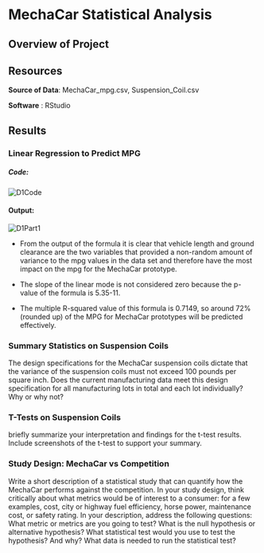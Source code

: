 # MechaCar Statistical Analysis

## Overview of Project

## Resources

**Source of Data**: MechaCar_mpg.csv, Suspension_Coil.csv

**Software** : RStudio




## Results

### Linear Regression to Predict MPG

##### Code:
![D1Code](https://user-images.githubusercontent.com/82983000/128601180-22b32e26-c6a1-4ec5-b0c6-dccfff11a633.png)

#### Output: 
![D1Part1](https://user-images.githubusercontent.com/82983000/128601196-93afa870-6cba-4cd1-b349-fdecc006d48d.png)


- From the output of the formula it is clear that vehicle length and ground clearance are the two variables that provided a non-random amount of variance to the mpg values in the data set and therefore have the most impact on the mpg for the MechaCar prototype. 

- The slope of the linear mode is not considered zero because the p-value of the formula is 5.35-11.

- The multiple R-squared value of this formula is 0.7149, so around 72% (rounded up) of the MPG for MechaCar prototypes will be predicted effectively. 


### Summary Statistics on Suspension Coils

The design specifications for the MechaCar suspension coils dictate that the variance of the suspension coils must not exceed 100 pounds per square inch. Does the current manufacturing data meet this design specification for all manufacturing lots in total and each lot individually? Why or why not?

### T-Tests on Suspension Coils

briefly summarize your interpretation and findings for the t-test results. Include screenshots of the t-test to support your summary.


### Study Design: MechaCar vs Competition

Write a short description of a statistical study that can quantify how the MechaCar performs against the competition. In your study design, think critically about what metrics would be of interest to a consumer: for a few examples, cost, city or highway fuel efficiency, horse power, maintenance cost, or safety rating.
In your description, address the following questions:
What metric or metrics are you going to test?
What is the null hypothesis or alternative hypothesis?
What statistical test would you use to test the hypothesis? And why?
What data is needed to run the statistical test?




